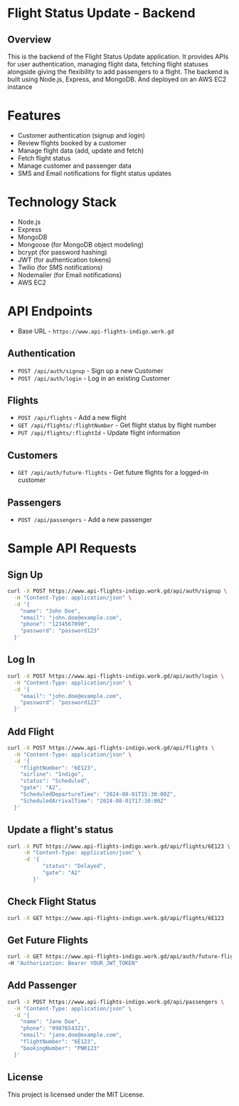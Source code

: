 # Flight Status Update - Backend

## Overview
This is the backend of the Flight Status Update application. It provides APIs for user authentication, managing flight data, fetching flight statuses alongside giving the flexibility to add passengers to a flight. The backend is built using Node.js, Express, and MongoDB. And deployed on an AWS EC2 instance

# Features
- Customer authentication (signup and login)
- Review flights booked by a customer
- Manage flight data (add, update and fetch)
- Fetch flight status
- Manage customer and passenger data
- SMS and Email notifications for flight status updates

# Technology Stack
- Node.js
- Express
- MongoDB
- Mongoose (for MongoDB object modeling)
- bcrypt (for password hashing)
- JWT (for authentication tokens)
- Twilio (for SMS notifications)
- Nodemailer (for Email notifications)
- AWS EC2

# API Endpoints
- Base URL -  `https://www.api-flights-indigo.work.gd`
## Authentication

- `POST /api/auth/signup` - Sign up a new Customer
- `POST /api/auth/login` - Log in an existing Customer

## Flights
- `POST /api/flights` - Add a new flight
- `GET /api/flights/:flightNumber` - Get flight status by flight number
- `PUT /api/flights/:flightId` - Update flight information

## Customers
- `GET /api/auth/future-flights` - Get future flights for a logged-in customer

## Passengers
- `POST /api/passengers` - Add a new passenger

# Sample API Requests
## Sign Up
```sh
curl -X POST https://www.api-flights-indigo.work.gd/api/auth/signup \
  -H "Content-Type: application/json" \
  -d '{
    "name": "John Doe",
    "email": "john.doe@example.com",
    "phone": "1234567890",
    "password": "password123"
  }'
```

## Log In
```sh
curl -X POST https://www.api-flights-indigo.work.gd/api/auth/login \
  -H "Content-Type: application/json" \
  -d '{
    "email": "john.doe@example.com",
    "password": "password123"
  }'
```

## Add Flight
```sh
curl -X POST https://www.api-flights-indigo.work.gd/api/flights \
  -H "Content-Type: application/json" \
  -d '{
    "flightNumber": "6E123",
    "airline": "Indigo",
    "status": "Scheduled",
    "gate": "A2",
    "ScheduledDepartureTime": "2024-08-01T15:30:00Z",
    "ScheduledArrivalTime": "2024-08-01T17:30:00Z"
  }'
``` 

## Update a flight's status
```sh
curl -X PUT https://www.api-flights-indigo.work.gd/api/flights/6E123 \
     -H "Content-Type: application/json" \
     -d '{
           "status": "Delayed", 
           "gate": "A2"                    
        }'
```

## Check Flight Status
```sh
curl -X GET https://www.api-flights-indigo.work.gd/api/flights/6E123
```

## Get Future Flights
``` sh
curl -X GET https://www.api-flights-indigo.work.gd/api/auth/future-flights \
-H "Authorization: Bearer YOUR_JWT_TOKEN"
```

## Add Passenger
```sh
curl -X POST https://www.api-flights-indigo.work.gd/api/passengers \
  -H "Content-Type: application/json" \
  -d '{
    "name": "Jane Doe",
    "phone": "0987654321",
    "email": "jane.doe@example.com",
    "flightNumber": "6E123",
    "bookingNumber": "PNR123"
  }'
```

## License
This project is licensed under the MIT License.